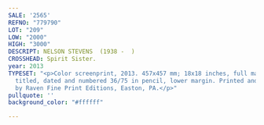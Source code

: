 ```yaml
---
SALE: '2565'
REFNO: "779790"
LOT: "209"
LOW: "2000"
HIGH: "3000"
DESCRIPT: NELSON STEVENS  (1938 -  )
CROSSHEAD: Spirit Sister.
year: 2013
TYPESET: "<p>Color screenprint, 2013. 457x457 mm; 18x18 inches, full margins. Signed,
  titled, dated and numbered 36/75 in pencil, lower margin. Printed and published
  by Raven Fine Print Editions, Easton, PA.</p>"
pullquote: ''
background_color: "#ffffff"

---
```

